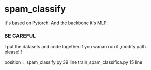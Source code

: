 # spam_classify
It's based on Pytorch. And the backbone  it's MLP. 
### BE CAREFUL
I put the datasets and code together.if you wanan run it ,modify path please!!!

position： 
spam_classify.py 39 line 
train_spam_classifica.py 15 line
